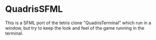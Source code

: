 # QuadrisSFML
This is a SFML port of the tetris clone "QuadrisTerminal" which run in a window, but try to keep the look and feel of the game running in the terminal.
